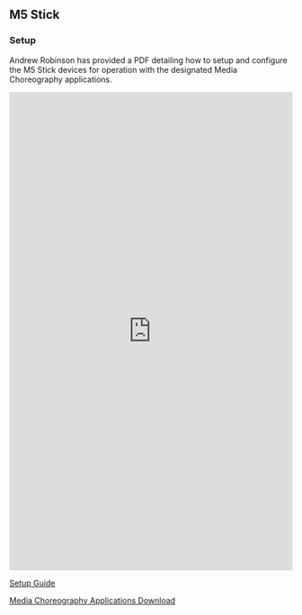 ## M5 Stick

### Setup

Andrew Robinson has provided a PDF detailing how to setup and configure the M5 Stick devices for operation with the designated Media Choreography applications.

<embed src="https://synthesis-asu-tml.github.io/Mated-Objects/M5-Stick-Setup-Guide.pdf" width="100%" height="850px" type="application/pdf"/>

<a href="https://synthesis-asu-tml.github.io/Mated-Objects/M5-Stick-Setup-Guide.pdf" target="_blank">Setup Guide</a>

[Media Choreography Applications Download](https://drive.google.com/drive/folders/1Jm1LXCb6_aPaMqAk0uplhBj-lXJRRrm2?usp=sharing)
